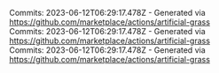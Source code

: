 Commits: 2023-06-12T06:29:17.478Z - Generated via https://github.com/marketplace/actions/artificial-grass
<br>
Commits: 2023-06-12T06:29:17.478Z - Generated via https://github.com/marketplace/actions/artificial-grass
<br>
Commits: 2023-06-12T06:29:17.478Z - Generated via https://github.com/marketplace/actions/artificial-grass
<br>
